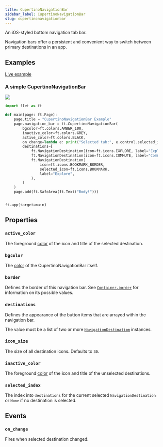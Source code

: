 ```yaml
---
title: CupertinoNavigationBar
sidebar_label: CupertinoNavigationBar
slug: cupertinonavigationbar
---
```


An iOS-styled bottom navigation tab bar.

Navigation bars offer a persistent and convenient way to switch between primary destinations in an app.

## Examples

[Live example](https://flet-controls-gallery.fly.dev/navigation/cupertinonavigationbar)

### A simple CupertinoNavigationBar

<img src="/img/docs/controls/cupertino-navigation-bar/cupertino-navigation-bar-sample.png" className="screenshot-40"/>

```python
import flet as ft

def main(page: ft.Page):
    page.title = "CupertinoNavigationBar Example"
    page.navigation_bar = ft.CupertinoNavigationBar(
        bgcolor=ft.colors.AMBER_100,
        inactive_color=ft.colors.GREY,
        active_color=ft.colors.BLACK,
        on_change=lambda e: print("Selected tab:", e.control.selected_index),
        destinations=[
            ft.NavigationDestination(icon=ft.icons.EXPLORE, label="Explore"),
            ft.NavigationDestination(icon=ft.icons.COMMUTE, label="Commute"),
            ft.NavigationDestination(
                icon=ft.icons.BOOKMARK_BORDER,
                selected_icon=ft.icons.BOOKMARK,
                label="Explore",
            ),
        ]
    )
    page.add(ft.SafeArea(ft.Text("Body!")))


ft.app(target=main)

```

## Properties

### `active_color`

The foreground [color](/docs/guides/python/colors) of the icon and title of the selected destination.

### `bgcolor`

The [color](/docs/guides/python/colors) of the CupertinoNavigationBar itself.

### `border`

Defines the border of this navigation bar. See [`Container.border`](container#border) for information on its possible values.

### `destinations`

Defines the appearance of the button items that are arrayed within the navigation bar.

The value must be a list of two or more [`NavigationDestination`](navigationbar#navigationdestination-properties) instances.

### `icon_size`

The size of all destination icons. Defaults to `30`.

### `inactive_color`

The foreground [color](/docs/guides/python/colors) of the icon and title of the unselected destinations.

### `selected_index`

The index into `destinations` for the current selected `NavigationDestination` or `None` if no destination is selected.

## Events

### `on_change`

Fires when selected destination changed.

